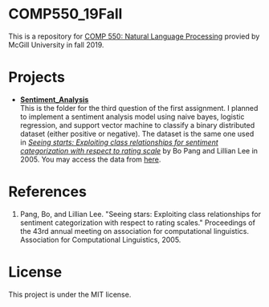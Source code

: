 # COMP550_19Fall
This is a repository for [COMP 550: Natural Language Processing](https://www.mcgill.ca/study/2019-2020/courses/comp-550) provied by McGill University in fall 2019.

# Projects
- [**Sentiment_Analysis**](https://github.com/Catosine/COMP550_NLP/tree/master/Sentiment_Analysis)  
This is the folder for the third question of the first assignment. I 
planned to implement a sentiment analysis model using naive bayes, 
logistic regression, and support vector machine to classify a binary 
distributed dataset (either positive or negative). The dataset is the 
same one used in [_Seeing starts: Exploiting class relationships for sentiment 
categorization with respect to rating scale_](http://www.cs.cornell.edu/home/llee/papers/pang-lee-stars.pdf) 
by Bo Pang and Lillian Lee in 2005. You may access the data from [here](http://www.cs.cornell.edu/people/pabo/movie-review-data/).

# References
1. Pang, Bo, and Lillian Lee. "Seeing stars: Exploiting class relationships for sentiment categorization with respect to rating scales." Proceedings of the 43rd annual meeting on association for computational linguistics. Association for Computational Linguistics, 2005.

# License
This project is under the MIT license.
